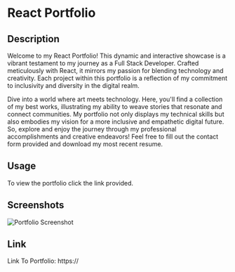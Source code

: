 # React Portfolio 

## Description 
 Welcome to my React Portfolio! This dynamic and interactive showcase is a vibrant testament to my journey as a Full Stack Developer. Crafted meticulously with React, it mirrors my passion for blending technology and creativity. Each project within this portfolio is a reflection of my commitment to inclusivity and diversity in the digital realm.

Dive into a world where art meets technology. Here, you'll find a collection of my best works, illustrating my ability to weave stories that resonate and connect communities. My portfolio not only displays my technical skills but also embodies my vision for a more inclusive and empathetic digital future. So, explore and enjoy the journey through my professional accomplishments and creative endeavors! Feel free to fill out the contact form provided and download my most recent resume. 


## Usage 
To view the portfolio click the link provided.


## Screenshots
![Portfolio Screenshot](docs/portfolio-screenshot.PNG)

## Link
Link To Portfolio: https://

